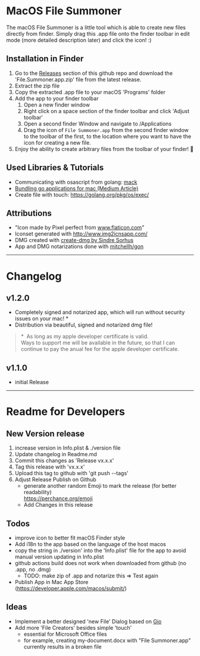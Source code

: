 # MacOS File Summoner

The macOS File Summoner is a little tool which is able to create new files directly from finder.
Simply drag this .app file onto the finder toolbar in edit mode (more detailed description later) and click the icon! :)

## Installation in Finder

1. Go to the [Releases](https://github.com/bjesuiter/macos-file-summoner/releases) section of this github repo
   and download the 'File.Summoner.app.zip' file from the latest release.
2. Extract the zip file
3. Copy the extracted .app file to your macOS 'Programs' folder
4. Add the app to your finder toolbar
   1. Open a new finder window
   2. Right click on a space section of the finder toolbar and click 'Adjust toolbar'
   3. Open a second finder Window and navigate to /Applications
   4. Drag the icon of `File Summoner.app` from the second finder window to the toolbar of the first,
      to the location where you want to have the icon for creating a new file.
5. Enjoy the ability to create arbitrary files from the toolbar of your finder! 🎉

## Used Libraries & Tutorials

- Communicating with osascript from golang: [mack](https://github.com/andybrewer/mack)
- [Bundling go applications for mac (Medium Article)](https://medium.com/@mattholt/packaging-a-go-application-for-macos-f7084b00f6b5)
- Create file with touch: https://golang.org/pkg/os/exec/

## Attributions

- "Icon made by Pixel perfect from www.flaticon.com"
- Iconset generated with http://www.img2icnsapp.com/
- DMG created with [create-dmg by Sindre Sorhus](https://www.npmjs.com/package/create-dmg)
- App and DMG notarizations done with [mitchellh/gon](https://github.com/mitchellh/gon)

---

# Changelog

## v1.2.0

- Completely signed and notarized app, which will run without security issues on your mac! \*️
- Distribution via beautiful, signed and notarized dmg file!

> \* ️
> As long as my apple developer certificate is valid.  
> Ways to support me will be available in the future, so that I can continue to pay the anual fee for the apple developer certificate.

## v1.1.0

- initial Release

---

# Readme for Developers

## New Version release

1. increase version in Info.plist & ./version file
2. Update changelog in Readme.md
3. Commit this changes as 'Release vx.x.x'
4. Tag this release with 'vx.x.x'
5. Upload this tag to github with 'git push --tags'
6. Adjust Release Publish on Github
   - generate another random Emoji to mark the release (for better readability)  
     https://perchance.org/emoji
   - Add Changes in this release

## Todos

- improve icon to better fit macOS Finder style
- Add i18n to the app based on the language of the host macos
- copy the string in ./version' into the 'Info.plist' file for the app to avoid manual version updating in Info.plist
- github actions build does not work when downloaded from github (no .app, no .dmg)
  - TODO: make zip of .app and notarize this => Test again
- Publish App in Mac App Store (https://developer.apple.com/macos/submit/)

## Ideas

- Implement a better designed 'new File' Dialog based on [Gio](https://gioui.org/)
- Add more 'File Creators' besides simple 'touch'
  - essential for Microsoft Office files
  - for example, creating my-document.docx with "File Summoner.app" currently results in a broken file
